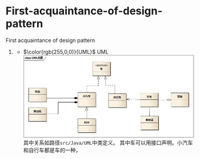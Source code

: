 # First-acquaintance-of-design-pattern
First acquaintance of design pattern
1. * $\color{rgb(255,0,0)}{UML}$ UML
![Image text](./src/Resource/image/UML.jpg)
其中关系如路径`src/Java/UML`中类定义。
其中车可以用接口声明。小汽车和自行车都是车的一种，
